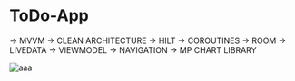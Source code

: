 # ToDo-App
-> MVVM
-> CLEAN ARCHITECTURE
-> HILT
-> COROUTINES
-> ROOM
-> LIVEDATA
-> VIEWMODEL
-> NAVIGATION
-> MP CHART LIBRARY
 
![aaa](https://user-images.githubusercontent.com/66000826/213262513-726c9d99-4aa1-49f8-b7a2-9ee7f2d0115f.PNG)



